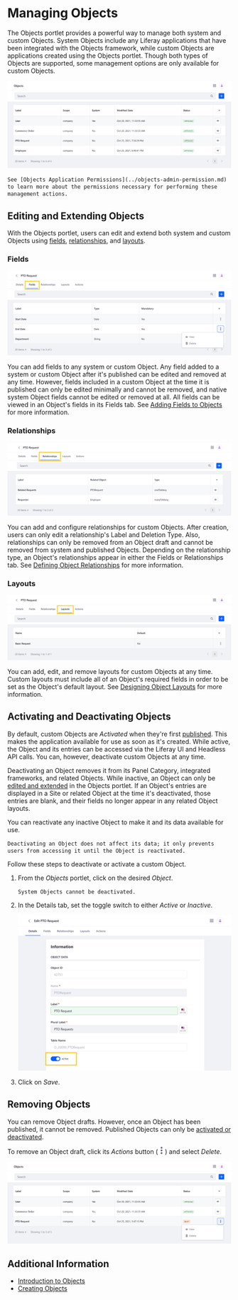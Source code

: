 # Managing Objects

The Objects portlet provides a powerful way to manage both system and custom Objects. System Objects include any Liferay applications that have been integrated with the Objects framework, while custom Objects are applications created using the Objects portlet. Though both types of Objects are supported, some management options are only available for custom Objects.

![Use the Objects portlet to view and manage both system and custom Objects.](./managing-objects/images/01.png)

```{note}
See [Objects Application Permissions](../objects-admin-permission.md) to learn more about the permissions necessary for performing these management actions.
```

## Editing and Extending Objects

With the Objects portlet, users can edit and extend both system and custom Objects using [fields](#fields), [relationships](#relationships), and [layouts](#layouts).

### Fields

![Add, edit, and remove fields from system and custom Objects.](./managing-objects/images/02.png)

You can add fields to any system or custom Object. Any field added to a system or custom Object after it's published can be edited and removed at any time. However, fields included in a custom Object at the time it is published can only be edited minimally and cannot be removed, and native system Object fields cannot be edited or removed at all. All fields can be viewed in an Object's fields in its Fields tab. See [Adding Fields to Objects](./adding-fields-to-objects.md) for more information.

### Relationships

![Add and configure relationships for custom Objects](./managing-objects/images/03.png)

You can add and configure relationships for custom Objects. After creation, users can only edit a relationship's Label and Deletion Type. Also, relationships can only be removed from an Object draft and cannot be removed from system and published Objects.  Depending on the relationship type, an Object's relationships appear in either the Fields or Relationships tab. See [Defining Object Relationships](./defining-object-relationships.md) for more information.
<!--TASK: Replace with following text once system Objects are supported, "You can add relationships to both system and custom Objects. After creation, users can only edit a relationship's Label and Deletion Type. Also, relationships can only be removed from an Object draft and cannot be removed from system and published Objects.  Depending on the relationship type, an Object's relationships are displayed in either the Fields or Relationships tab. See [Defining Object Relationships](./defining-object-relationships.md) for more information."-->

### Layouts

![Add, edit, and remove layouts for custom Objects.](./managing-objects/images/04.png)

You can add, edit, and remove layouts for custom Objects at any time. Custom layouts must include all of an Object's required fields in order to be set as the Object's default layout. See [Designing Object Layouts](./designing-object-layouts.md) for more information.
<!--TASK: Replace with following text once system Objects are supported, "You can add, edit, and remove layouts for both system and custom Objects at any time. Custom layouts must include all of an Object's required fields in order to be set as the Object's default layout. See [Designing Object Layouts](./designing-object-layouts.md) for more information."-->

## Activating and Deactivating Objects

By default, custom Objects are *Activated* when they're first [published](./creating-objects.md#publishing-object-drafts). This makes the application available for use as soon as it's created. While active, the Object and its entries can be accessed via the Liferay UI and Headless API calls. You can, however, deactivate custom Objects at any time. 

Deactivating an Object removes it from its Panel Category, integrated frameworks, and related Objects. While inactive, an Object can only be [edited and extended](#editing-and-extending-objects) in the Objects portlet. If an Object's entries are displayed in a Site or related Object at the time it's deactivated, those entries are blank, and their fields no longer appear in any related Object layouts.

You can reactivate any inactive Object to make it and its data available for use.

```{important}
Deactivating an Object does not affect its data; it only prevents users from accessing it until the Object is reactivated.
```

Follow these steps to deactivate or activate a custom Object.

1. From the *Objects* portlet, click on the desired *Object*.

   ```{note}
   System Objects cannot be deactivated.
   ```

1. In the Details tab, set the toggle switch to either *Active* or *Inactive*.

    ![Switch the Object to Activate or Inactive. ](./managing-objects/images/05.png)

1. Click on *Save*.

## Removing Objects

You can remove Object drafts. However, once an Object has been published, it cannot be removed. Published Objects can only be [activated or deactivated](#activating-and-deactivating-objects).

To remove an Object draft, click its *Actions* button (![Actions Button](../../../../images/icon-actions.png)) and select *Delete*.

![Click on the Actions button for an Object draft, and select Delete.](./managing-objects/images/06.png)

## Additional Information

* [Introduction to Objects](../../objects.md)
* [Creating Objects](./creating-objects.md)
<!--TASK: Add once article is finished * [Objects UI Reference](../objects-ui-reference.md) -->
